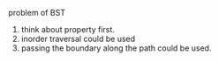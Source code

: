 problem of BST
1. think about property first.
2. inorder traversal could be used
3. passing the boundary along the path could be used.
